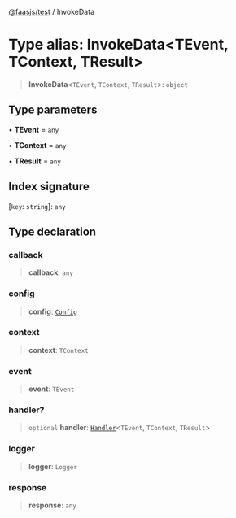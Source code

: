 [@faasjs/test](../README.md) / InvokeData

# Type alias: InvokeData\<TEvent, TContext, TResult\>

> **InvokeData**\<`TEvent`, `TContext`, `TResult`\>: `object`

## Type parameters

• **TEvent** = `any`

• **TContext** = `any`

• **TResult** = `any`

## Index signature

 \[`key`: `string`\]: `any`

## Type declaration

### callback

> **callback**: `any`

### config

> **config**: [`Config`](Config.md)

### context

> **context**: `TContext`

### event

> **event**: `TEvent`

### handler?

> `optional` **handler**: [`Handler`](Handler.md)\<`TEvent`, `TContext`, `TResult`\>

### logger

> **logger**: `Logger`

### response

> **response**: `any`
